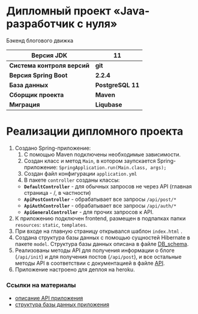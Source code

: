 # Дипломный проект «Java-разработчик c нуля»
Бэкенд блогового движка


| Версия JDK | 11  |
|---|----|
| **Система контроля версий** | **git** |
| **Версия Spring Boot** | **2.2.4** |
| **База данных** | **PostgreSQL 11**|
| **Сборщик проекта** | **Maven**|
| **Миграция** | **Liqubase**|


# Реализации дипломного проекта

1. Создано Spring-приложение:
   1.  С помощью Maven подключены необходимые зависимости.
   2.  Создан класс и метод ```Main```, в котором заупскается Spring-приложение: ```SpringApplication.run(Main.class, args);```
   3.  Создан файл конфигурации ```application.yml```
   4.  В пакете ```controller``` созданы классы:
      -  **```DefaultController```** - для обычных запросов не через API (главная страница - /, в частности)
      -  **```ApiPostController```** - обрабатывает все запросы ```/api/post/*```
      -  **```ApiAuthController```** - обрабатывает все запросы ```/api/auth/*```
      -  **```ApiGeneralController```** - для прочих запросов к API.
2. К приложению подключен frontend, размещен в подпапках папки ```resources```: ```static```, ```templates```.
3. При входе на главную страницу открывался шаблон ```index.html``` .
4. Создана структура базы данных с помощью сущностей Hibernate в пакете ```model```. Структура базы данных описана в файле [DB_schema](DB_schema.md).
5. Реализованы методы API для получения информации о блоге (```/api/init```) и для получения постов (```/api/post```), и все остальные методы API в соответствии с документацией в файле [API](API.md).
6. Приложение настроено для деплоя на heroku.

### Ссылки на материалы
 - [описание API приложения](API.md)
 - [структура базы данных приложения](DB_schema.md)

